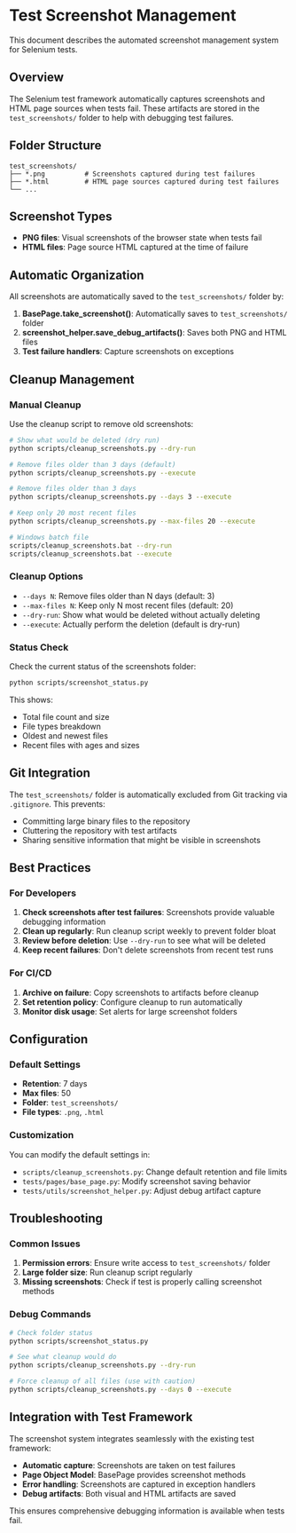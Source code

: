 # Test Screenshot Management

This document describes the automated screenshot management system for Selenium tests.

## Overview

The Selenium test framework automatically captures screenshots and HTML page sources when tests fail. These artifacts are stored in the `test_screenshots/` folder to help with debugging test failures.

## Folder Structure

```
test_screenshots/
├── *.png          # Screenshots captured during test failures
├── *.html         # HTML page sources captured during test failures
└── ...
```

## Screenshot Types

- **PNG files**: Visual screenshots of the browser state when tests fail
- **HTML files**: Page source HTML captured at the time of failure

## Automatic Organization

All screenshots are automatically saved to the `test_screenshots/` folder by:

1. **BasePage.take_screenshot()**: Automatically saves to `test_screenshots/` folder
2. **screenshot_helper.save_debug_artifacts()**: Saves both PNG and HTML files
3. **Test failure handlers**: Capture screenshots on exceptions

## Cleanup Management

### Manual Cleanup

Use the cleanup script to remove old screenshots:

```bash
# Show what would be deleted (dry run)
python scripts/cleanup_screenshots.py --dry-run

# Remove files older than 3 days (default)
python scripts/cleanup_screenshots.py --execute

# Remove files older than 3 days
python scripts/cleanup_screenshots.py --days 3 --execute

# Keep only 20 most recent files
python scripts/cleanup_screenshots.py --max-files 20 --execute

# Windows batch file
scripts/cleanup_screenshots.bat --dry-run
scripts/cleanup_screenshots.bat --execute
```

### Cleanup Options

- `--days N`: Remove files older than N days (default: 3)
- `--max-files N`: Keep only N most recent files (default: 20)
- `--dry-run`: Show what would be deleted without actually deleting
- `--execute`: Actually perform the deletion (default is dry-run)

### Status Check

Check the current status of the screenshots folder:

```bash
python scripts/screenshot_status.py
```

This shows:
- Total file count and size
- File types breakdown
- Oldest and newest files
- Recent files with ages and sizes

## Git Integration

The `test_screenshots/` folder is automatically excluded from Git tracking via `.gitignore`. This prevents:

- Committing large binary files to the repository
- Cluttering the repository with test artifacts
- Sharing sensitive information that might be visible in screenshots

## Best Practices

### For Developers

1. **Check screenshots after test failures**: Screenshots provide valuable debugging information
2. **Clean up regularly**: Run cleanup script weekly to prevent folder bloat
3. **Review before deletion**: Use `--dry-run` to see what will be deleted
4. **Keep recent failures**: Don't delete screenshots from recent test runs

### For CI/CD

1. **Archive on failure**: Copy screenshots to artifacts before cleanup
2. **Set retention policy**: Configure cleanup to run automatically
3. **Monitor disk usage**: Set alerts for large screenshot folders

## Configuration

### Default Settings

- **Retention**: 7 days
- **Max files**: 50
- **Folder**: `test_screenshots/`
- **File types**: `.png`, `.html`

### Customization

You can modify the default settings in:
- `scripts/cleanup_screenshots.py`: Change default retention and file limits
- `tests/pages/base_page.py`: Modify screenshot saving behavior
- `tests/utils/screenshot_helper.py`: Adjust debug artifact capture

## Troubleshooting

### Common Issues

1. **Permission errors**: Ensure write access to `test_screenshots/` folder
2. **Large folder size**: Run cleanup script regularly
3. **Missing screenshots**: Check if test is properly calling screenshot methods

### Debug Commands

```bash
# Check folder status
python scripts/screenshot_status.py

# See what cleanup would do
python scripts/cleanup_screenshots.py --dry-run

# Force cleanup of all files (use with caution)
python scripts/cleanup_screenshots.py --days 0 --execute
```

## Integration with Test Framework

The screenshot system integrates seamlessly with the existing test framework:

- **Automatic capture**: Screenshots are taken on test failures
- **Page Object Model**: BasePage provides screenshot methods
- **Error handling**: Screenshots are captured in exception handlers
- **Debug artifacts**: Both visual and HTML artifacts are saved

This ensures comprehensive debugging information is available when tests fail. 